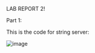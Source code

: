 LAB REPORT 2!

Part 1:

This is the code for string server:

![image](https://user-images.githubusercontent.com/130015533/234192753-71c4f804-87bd-46b3-a45a-0ebc907c5e1d.png)



